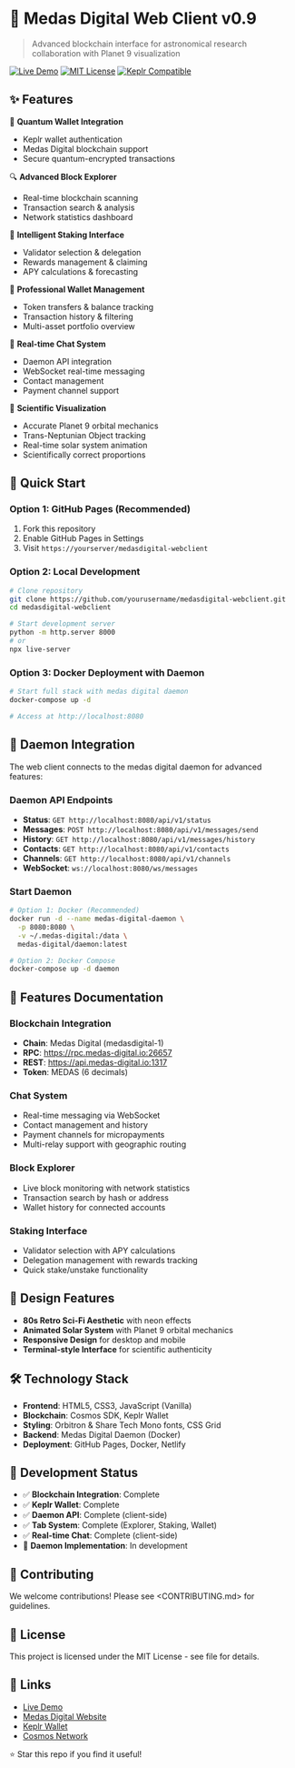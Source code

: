 # 🌌 Medas Digital Web Client v0.9

> Advanced blockchain interface for astronomical research collaboration with Planet 9 visualization

[![Live Demo](https://img.shields.io/badge/Live-Demo-00ffff?style=for-the-badge)](https://yourusername.github.io/medas-digital-webclient)
[![MIT License](https://img.shields.io/badge/License-MIT-00ff00?style=for-the-badge)](LICENSE)
[![Keplr Compatible](https://img.shields.io/badge/Keplr-Compatible-ff00ff?style=for-the-badge)](https://www.keplr.app/)

## ✨ Features

🔮 **Quantum Wallet Integration**

- Keplr wallet authentication
- Medas Digital blockchain support
- Secure quantum-encrypted transactions

🔍 **Advanced Block Explorer**

- Real-time blockchain scanning
- Transaction search & analysis
- Network statistics dashboard

🥩 **Intelligent Staking Interface**

- Validator selection & delegation
- Rewards management & claiming
- APY calculations & forecasting

👛 **Professional Wallet Management**

- Token transfers & balance tracking
- Transaction history & filtering
- Multi-asset portfolio overview

💬 **Real-time Chat System**

- Daemon API integration
- WebSocket real-time messaging
- Contact management
- Payment channel support

🌌 **Scientific Visualization**

- Accurate Planet 9 orbital mechanics
- Trans-Neptunian Object tracking
- Real-time solar system animation
- Scientifically correct proportions

## 🚀 Quick Start

### Option 1: GitHub Pages (Recommended)

1. Fork this repository
1. Enable GitHub Pages in Settings
1. Visit `https://yourserver/medasdigital-webclient`

### Option 2: Local Development

```bash
# Clone repository
git clone https://github.com/yourusername/medasdigital-webclient.git
cd medasdigital-webclient

# Start development server
python -m http.server 8000
# or
npx live-server
```

### Option 3: Docker Deployment with Daemon

```bash
# Start full stack with medas digital daemon
docker-compose up -d

# Access at http://localhost:8080
```

## 🔗 Daemon Integration

The web client connects to the medas digital daemon for advanced features:

### Daemon API Endpoints

- **Status**: `GET http://localhost:8080/api/v1/status`
- **Messages**: `POST http://localhost:8080/api/v1/messages/send`
- **History**: `GET http://localhost:8080/api/v1/messages/history`
- **Contacts**: `GET http://localhost:8080/api/v1/contacts`
- **Channels**: `GET http://localhost:8080/api/v1/channels`
- **WebSocket**: `ws://localhost:8080/ws/messages`

### Start Daemon

```bash
# Option 1: Docker (Recommended)
docker run -d --name medas-digital-daemon \
  -p 8080:8080 \
  -v ~/.medas-digital:/data \
  medas-digital/daemon:latest

# Option 2: Docker Compose
docker-compose up -d daemon
```

## 📖 Features Documentation

### Blockchain Integration

- **Chain**: Medas Digital (medasdigital-1)
- **RPC**: https://rpc.medas-digital.io:26657
- **REST**: https://api.medas-digital.io:1317
- **Token**: MEDAS (6 decimals)

### Chat System

- Real-time messaging via WebSocket
- Contact management and history
- Payment channels for micropayments
- Multi-relay support with geographic routing

### Block Explorer

- Live block monitoring with network statistics
- Transaction search by hash or address
- Wallet history for connected accounts

### Staking Interface

- Validator selection with APY calculations
- Delegation management with rewards tracking
- Quick stake/unstake functionality

## 🎨 Design Features

- **80s Retro Sci-Fi Aesthetic** with neon effects
- **Animated Solar System** with Planet 9 orbital mechanics
- **Responsive Design** for desktop and mobile
- **Terminal-style Interface** for scientific authenticity

## 🛠️ Technology Stack

- **Frontend**: HTML5, CSS3, JavaScript (Vanilla)
- **Blockchain**: Cosmos SDK, Keplr Wallet
- **Styling**: Orbitron & Share Tech Mono fonts, CSS Grid
- **Backend**: Medas Digital Daemon (Docker)
- **Deployment**: GitHub Pages, Docker, Netlify

## 🚀 Development Status

- ✅ **Blockchain Integration**: Complete
- ✅ **Keplr Wallet**: Complete
- ✅ **Daemon API**: Complete (client-side)
- ✅ **Tab System**: Complete (Explorer, Staking, Wallet)
- ✅ **Real-time Chat**: Complete (client-side)
- 🔄 **Daemon Implementation**: In development

## 🤝 Contributing

We welcome contributions! Please see <CONTRIBUTING.md> for guidelines.

## 📄 License

This project is licensed under the MIT License - see <LICENSE> file for details.

## 🔗 Links

- [Live Demo](https://yourusername.github.io/medas-digital-webclient)
- [Medas Digital Website](https://medas-digital.io)
- [Keplr Wallet](https://www.keplr.app/)
- [Cosmos Network](https://cosmos.network/)

⭐ Star this repo if you find it useful!
